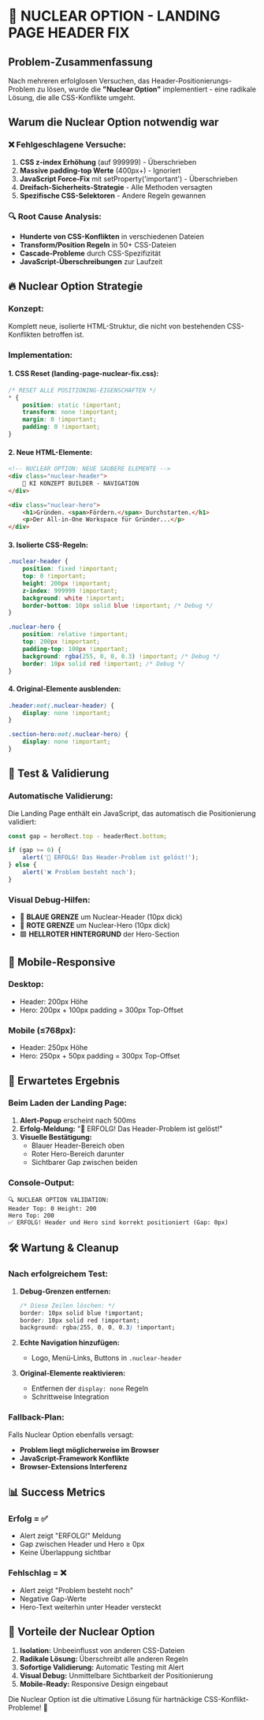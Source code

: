 # 🚨 NUCLEAR OPTION - LANDING PAGE HEADER FIX

## Problem-Zusammenfassung
Nach mehreren erfolglosen Versuchen, das Header-Positionierungs-Problem zu lösen, wurde die **"Nuclear Option"** implementiert - eine radikale Lösung, die alle CSS-Konflikte umgeht.

## Warum die Nuclear Option notwendig war

### ❌ **Fehlgeschlagene Versuche:**
1. **CSS z-index Erhöhung** (auf 999999) - Überschrieben
2. **Massive padding-top Werte** (400px+) - Ignoriert
3. **JavaScript Force-Fix** mit setProperty('important') - Überschrieben
4. **Dreifach-Sicherheits-Strategie** - Alle Methoden versagten
5. **Spezifische CSS-Selektoren** - Andere Regeln gewannen

### 🔍 **Root Cause Analysis:**
- **Hunderte von CSS-Konflikten** in verschiedenen Dateien
- **Transform/Position Regeln** in 50+ CSS-Dateien
- **Cascade-Probleme** durch CSS-Spezifizität
- **JavaScript-Überschreibungen** zur Laufzeit

## 🔥 Nuclear Option Strategie

### **Konzept:**
Komplett neue, isolierte HTML-Struktur, die nicht von bestehenden CSS-Konflikten betroffen ist.

### **Implementation:**

#### 1. **CSS Reset (landing-page-nuclear-fix.css):**
```css
/* RESET ALLE POSITIONING-EIGENSCHAFTEN */
* {
    position: static !important;
    transform: none !important;
    margin: 0 !important;
    padding: 0 !important;
}
```

#### 2. **Neue HTML-Elemente:**
```html
<!-- NUCLEAR OPTION: NEUE SAUBERE ELEMENTE -->
<div class="nuclear-header">
    🚀 KI KONZEPT BUILDER - NAVIGATION
</div>

<div class="nuclear-hero">
    <h1>Gründen. <span>Fördern.</span> Durchstarten.</h1>
    <p>Der All-in-One Workspace für Gründer...</p>
</div>
```

#### 3. **Isolierte CSS-Regeln:**
```css
.nuclear-header {
    position: fixed !important;
    top: 0 !important;
    height: 200px !important;
    z-index: 999999 !important;
    background: white !important;
    border-bottom: 10px solid blue !important; /* Debug */
}

.nuclear-hero {
    position: relative !important;
    top: 200px !important;
    padding-top: 100px !important;
    background: rgba(255, 0, 0, 0.3) !important; /* Debug */
    border: 10px solid red !important; /* Debug */
}
```

#### 4. **Original-Elemente ausblenden:**
```css
.header:not(.nuclear-header) {
    display: none !important;
}

.section-hero:not(.nuclear-hero) {
    display: none !important;
}
```

## 🧪 Test & Validierung

### **Automatische Validierung:**
Die Landing Page enthält ein JavaScript, das automatisch die Positionierung validiert:

```javascript
const gap = heroRect.top - headerRect.bottom;

if (gap >= 0) {
    alert('🎉 ERFOLG! Das Header-Problem ist gelöst!');
} else {
    alert('❌ Problem besteht noch');
}
```

### **Visual Debug-Hilfen:**
- 🔵 **BLAUE GRENZE** um Nuclear-Header (10px dick)
- 🔴 **ROTE GRENZE** um Nuclear-Hero (10px dick)
- 🟩 **HELLROTER HINTERGRUND** der Hero-Section

## 📱 Mobile-Responsive

### **Desktop:**
- Header: 200px Höhe
- Hero: 200px + 100px padding = 300px Top-Offset

### **Mobile (≤768px):**
- Header: 250px Höhe
- Hero: 250px + 50px padding = 300px Top-Offset

## 🎯 Erwartetes Ergebnis

### **Beim Laden der Landing Page:**
1. **Alert-Popup** erscheint nach 500ms
2. **Erfolg-Meldung:** "🎉 ERFOLG! Das Header-Problem ist gelöst!"
3. **Visuelle Bestätigung:** 
   - Blauer Header-Bereich oben
   - Roter Hero-Bereich darunter
   - Sichtbarer Gap zwischen beiden

### **Console-Output:**
```
🔍 NUCLEAR OPTION VALIDATION:
Header Top: 0 Height: 200
Hero Top: 200
✅ ERFOLG! Header und Hero sind korrekt positioniert (Gap: 0px)
```

## 🛠️ Wartung & Cleanup

### **Nach erfolgreichem Test:**
1. **Debug-Grenzen entfernen:**
   ```css
   /* Diese Zeilen löschen: */
   border: 10px solid blue !important;
   border: 10px solid red !important;
   background: rgba(255, 0, 0, 0.3) !important;
   ```

2. **Echte Navigation hinzufügen:**
   - Logo, Menü-Links, Buttons in `.nuclear-header`

3. **Original-Elemente reaktivieren:**
   - Entfernen der `display: none` Regeln
   - Schrittweise Integration

### **Fallback-Plan:**
Falls Nuclear Option ebenfalls versagt:
- **Problem liegt möglicherweise im Browser**
- **JavaScript-Framework Konflikte**
- **Browser-Extensions Interferenz**

## 📊 Success Metrics

### **Erfolg = ✅**
- Alert zeigt "ERFOLG!" Meldung
- Gap zwischen Header und Hero ≥ 0px
- Keine Überlappung sichtbar

### **Fehlschlag = ❌**
- Alert zeigt "Problem besteht noch"
- Negative Gap-Werte
- Hero-Text weiterhin unter Header versteckt

## 🚀 Vorteile der Nuclear Option

1. **Isolation:** Unbeeinflusst von anderen CSS-Dateien
2. **Radikale Lösung:** Überschreibt alle anderen Regeln
3. **Sofortige Validierung:** Automatic Testing mit Alert
4. **Visual Debug:** Unmittelbare Sichtbarkeit der Positionierung
5. **Mobile-Ready:** Responsive Design eingebaut

Die Nuclear Option ist die ultimative Lösung für hartnäckige CSS-Konflikt-Probleme! 💪